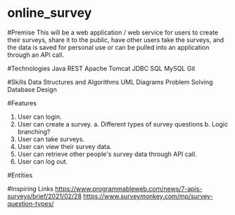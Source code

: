 # online_survey

#Premise
This will be a web application / web service for users to create their surveys, share it to the public, have other users take the surveys, and the data is saved for personal use or can be pulled into an application through an API call.

#Technologies
Java 
REST
Apache Tomcat
JDBC
SQL
MySQL
Git

#Skills
Data Structures and Algorithms
UML Diagrams
Problem Solving
Database Design


#Features
1. User can login.
2. User can create a survey.
	a. Different types of survey questions
	b. Logic branching?
3. User can take surveys.
4. User can view their survey data.
5. User can retrieve other people's survey data through API call.
6. User can log out.

#Entities


#Inspiring Links
https://www.programmableweb.com/news/7-apis-surveys/brief/2021/02/28
https://www.surveymonkey.com/mp/survey-question-types/
